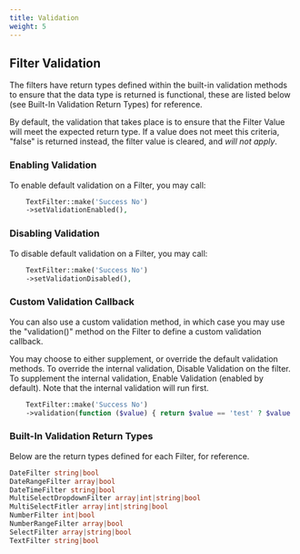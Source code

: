 ```yaml
---
title: Validation
weight: 5
---
```


## Filter Validation

The filters have return types defined within the built-in validation methods to ensure that the data type is returned is functional, these are listed below (see Built-In Validation Return Types) for reference.

By default, the validation that takes place is to ensure that the Filter Value will meet the expected return type.  If a value does not meet this criteria, "false" is returned instead, the filter value is cleared, and *will not apply*.

### Enabling Validation
To enable default validation on a Filter, you may call:
```php
    TextFilter::make('Success No')
    ->setValidationEnabled(),
```

### Disabling Validation
To disable default validation on a Filter, you may call:
```php
    TextFilter::make('Success No')
    ->setValidationDisabled(),
```

### Custom Validation Callback
You can also use a custom validation method, in which case you may use the "validation()" method on the Filter to define a custom validation callback.

You may choose to either supplement, or override the default validation methods.
To override the internal validation, Disable Validation on the filter.
To supplement the internal validation, Enable Validation (enabled by default).  Note that the internal validation will run first.

```php
    TextFilter::make('Success No')
    ->validation(function ($value) { return $value == 'test' ? $value : false;}),
```

### Built-In Validation Return Types

Below are the return types defined for each Filter, for reference.

```php
DateFilter string|bool
DateRangeFilter array|bool
DateTimeFilter string|bool
MultiSelectDropdownFilter array|int|string|bool
MultiSelectFitler array|int|string|bool
NumberFilter int|bool
NumberRangeFilter array|bool
SelectFilter array|string|bool
TextFilter string|bool
```
